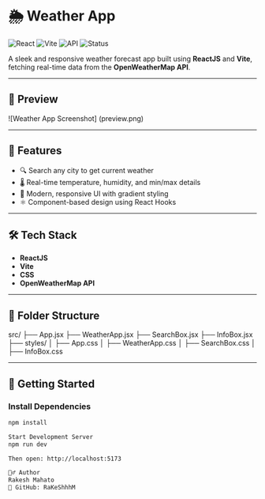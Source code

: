 
# 🌦️ Weather App

![React](https://img.shields.io/badge/Made%20with-React-blue)
![Vite](https://img.shields.io/badge/Build%20Tool-Vite-purple)
![API](https://img.shields.io/badge/API-OpenWeatherMap-orange)
![Status](https://img.shields.io/badge/Project-Completed-success)

A sleek and responsive weather forecast app built using **ReactJS** and **Vite**, fetching real-time data from the **OpenWeatherMap API**.

---


## 📸 Preview
![Weather App Screenshot] (preview.png)


---

## 🚀 Features
- 🔍 Search any city to get current weather
- 🌡️ Real-time temperature, humidity, and min/max details
- 🎨 Modern, responsive UI with gradient styling
- ⚛️ Component-based design using React Hooks

---

## 🛠️ Tech Stack
- **ReactJS**
- **Vite**
- **CSS**
- **OpenWeatherMap API**

---

## 📂 Folder Structure
src/
├── App.jsx
├── WeatherApp.jsx
├── SearchBox.jsx
├── InfoBox.jsx
├── styles/
│ ├── App.css
│ ├── WeatherApp.css
│ ├── SearchBox.css
│ ├── InfoBox.css


---

## 🧪 Getting Started

### Install Dependencies
```bash
npm install

Start Development Server
npm run dev

Then open: http://localhost:5173

🙋‍♂️ Author
Rakesh Mahato
🔗 GitHub: RaKeShhhM